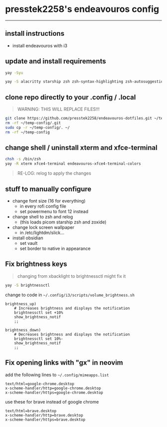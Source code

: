 # presstek2258's endeavouros config

---

## install instructions

- install endeavouros with i3

## update and install requirements

```bash
yay -Syu
```

```bash
yay -S alacritty starship zsh zsh-syntax-highlighting zsh-autosuggestions picom zoxide neovim pcloud-drive brave-bin xfce4-settings xclip ttf-jetbrains-mono ripgrep
```

## clone repo directly to your .config / .local

> WARNING: THIS WILL REPLACE FILES!!!

```bash
git clone https://github.com/presstek2258/endeavouros-dotfiles.git ~/temp-config
rm -rf ~/temp-config/.git
sudo cp -r ~/temp-config/. ~/
rm -rf ~/temp-config
```

## change shell / uninstall xterm and xfce-terminal

```bash
chsh -s /bin/zsh
yay -R xterm xfce4-terminal endeavouros-xfce4-terminal-colors
```

> RE-LOG: relog to apply the changes

## stuff to manually configure

- change font size (16 for everything)
  - in every rofi config file
  - set powermenu to font 12 instead
- change shell to zsh and relog
  - (this loads picom starship zsh and zoxide)
- change lock screen wallpaper
  - in /etc/lightdm/slick...
- install obsidian
  - set vault
  - set border to native in appearance

## Fix brightness keys

> changing from xbacklight to brightnessctl might fix it

```bash
yay -S brightnessctl
```

change to code in `~/.config/i3/scripts/volume_brightness.sh`

```shell
brightness_up)
	# Increases brightness and displays the notification
	brightnessctl set +10%
	show_brightness_notif
	;;

brightness_down)
	# Decreases brightness and displays the notification
	brightnessctl set 10%-
	show_brightness_notif
	;;
```

## Fix opening links with "gx" in neovim

add the following lines to `~/.config/mimeapps.list`

```
text/html=google-chrome.desktop
x-scheme-handler/http=google-chrome.desktop
x-scheme-handler/https=google-chrome.desktop
```

use these for brave instead of google chrome

```
text/html=brave.desktop
x-scheme-handler/http=brave.desktop
x-scheme-handler/https=brave.desktop
```
